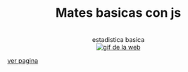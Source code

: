 <div align="center">
	<h1>Mates basicas con js</h1>
  <br><span>estadistica basica</span><br>
	<a href="https://nekoshooter.github.io/matJs/estadisticaBasica/calcularPMM.html"><img src="https://media.giphy.com/media/lLfaDybrEJgPM43vxi/giphy.gif" alt="gif de la web"></a>
</div>

[ver pagina](https://nekoshooter.github.io/matJs/estadisticaBasica/calcularPMM.html)